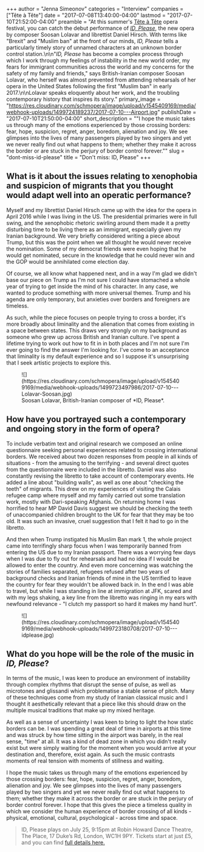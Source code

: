 +++
author = "Jenna Simeonov"
categories = "Interview"
companies = ["Tête à Tête"]
date = "2017-07-08T13:40:00-04:00"
lastmod = "2017-07-10T21:52:00-04:00"
preamble = "At this summer's [Tête à Tête](/scene/companies/tete-a-tete/) opera festival, you can catch the debut performance of [*ID, Please*](http://www.tete-a-tete.org.uk/event/id-please/), the new opera by composer Soosan Lolavar and librettist Daniel Hirsch. With terms like \"Brexit\" and \"Muslim ban\" at the front of our minds, *ID, Please* tells a particularly timely story of unnamed characters at an unknown border control station.\n\n\"*ID, Please* has become a complex process through which I work through my feelings of instability in the new world order, my fears for immigrant communities across the world and my concerns for the safety of my family and friends,\" says British-Iranian composer Soosan Lolavar, who herself was almost prevented from attending rehearsals of her opera in the United States following the first \"Muslim ban\" in early 2017.\n\nLolavar speaks eloquently about her work, and the troubling contemporary history that inspires its story."
primary_image = "https://res.cloudinary.com/schmopera/image/upload/v1545409169/media/webhook-uploads/1499724189237/2017-07-10---Airport.jpg"
publishDate = "2017-07-10T21:50:00-04:00"
short_description = "&quot;I hope the music takes us through many of the emotions experienced by those crossing borders: fear, hope, suspicion, regret, anger, boredom, alienation and joy. We see glimpses into the lives of many passengers played by two singers and yet we never really find out what happens to them; whether they make it across the border or are stuck in the perjury of border control forever.&quot;"
slug = "dont-miss-id-please"
title = "Don&#039;t miss: ID, Please"
+++

## What is it about the issues relating to xenophobia and suspicion of migrants that you thought would adapt well into an operatic performance?

Myself and my librettist Daniel Hirsch came up with the idea for the opera in April 2016 while I was living in the US. The presidential primaries were in full swing, and the xenophobic rhetoric swirling around them made it a pretty disturbing time to be living there as an immigrant, especially given my Iranian background. We very briefly considered writing a piece about Trump, but this was the point when we all thought he would never receive the nomination. Some of my democrat friends were even hoping that he would get nominated, secure in the knowledge that he could never win and the GOP would be annihilated come election day. 

Of course, we all know what happened next, and in a way I'm glad we didn't base our piece on Trump as I'm not sure I could have stomached a whole year of trying to get inside the mind of his character. In any case, we wanted to produce something with more universal themes. Trump and his agenda are only temporary, but anxieties over borders and foreigners are timeless. 

As such, while the piece focuses on people trying to cross a border, it's more broadly about liminality and the alienation that comes from existing in a space between states. This draws very strongly on my background as someone who grew up across British and Iranian culture. I've spent a lifetime trying to work out how to fit in in both places and I'm not sure I'm ever going to find the answer I'm looking for. I've come to an acceptance that liminality is my default experience and so I suppose it's unsurprising that I seek artistic projects to explore this.

<figure data-type="image">
![](https://res.cloudinary.com/schmopera/image/upload/v1545409169/media/webhook-uploads/1499723497986/2017-07-10---Lolavar-Soosan.jpg)<figcaption>Soosan Lolavar, British-Iranian composer of *ID, Please*.</figcaption>
</figure>

## How have you portrayed such a contemporary and ongoing story in the form of opera?

To include verbatim text and original research we composed an online questionnaire seeking personal experiences related to crossing international borders. We received about two dozen responses from people in all kinds of situations - from the amusing to the terrifying - and several direct quotes from the questionnaire were included in the libretto. Daniel was also constantly revising the libretto to take account of contemporary events. He added a line about "building walls", as well as one about "checking the teeth" of migrants. This drew on my experiences of visiting the Calais refugee camp where myself and my family carried out some translation work, mostly with Dari-speaking Afghanis. On returning home I was horrified to hear MP David Davis suggest we should be checking the teeth of unaccompanied children brought to the UK for fear that they may be too old. It was such an invasive, cruel suggestion that I felt it had to go in the libretto.

And then when Trump instigated his Muslim Ban mark 1, the whole project came into terrifingly sharp focus when I was temporarily banned from entering the US due to my Iranian passport. There was a worrying few days when I was due to fly out for rehearsals and had no idea if I would be allowed to enter the country. And even more concerning was watching the stories of families separated, refugees refused after two years of background checks and Iranian friends of mine in the US terrified to leave the country for fear they wouldn't be allowed back in. In the end I was able to travel, but while I was standing in line at immigration at JFK, scared and with my legs shaking, a key line from the libretto was ringing in my ears with newfound relevance - "I clutch my passport so hard it makes my hand hurt". 

<figure data-type="image">
![](https://res.cloudinary.com/schmopera/image/upload/v1545409169/media/webhook-uploads/1499723180708/2017-07-10---idplease.jpg)
<figcaption></figcaption>
</figure>

## What do you hope will be the role of the music in *ID, Please*?

In terms of the music, I was keen to produce an environment of instability through complex rhythms that disrupt the sense of pulse, as well as microtones and glissandi which problematise a stable sense of pitch. Many of these techniques come from my study of Iranian classical music and I thought it aesthetically relevant that a piece like this should draw on the multiple musical traditions that make up my mixed heritage. 

As well as a sense of uncertainty I was keen to bring to light the how static borders can be. I was spending a great deal of time in airports at this time and was struck by how time sitting in the airport was barely, in the real sense, "time" at all. It was a kind of dead zone in which you didn't really exist but were simply waiting for the moment when you would arrive at your destination and, therefore, exist again. As such the music contrasts moments of real tension with moments of stillness and waiting.

I hope the music takes us through many of the emotions experienced by those crossing borders: fear, hope, suspicion, regret, anger, boredom, alienation and joy. We see glimpses into the lives of many passengers played by two singers and yet we never really find out what happens to them; whether they make it across the border or are stuck in the perjury of border control forever. I hope that this gives the piece a timeless quality in which we consider the human experience of border crossing of all kinds - physical, emotional, cultural, psychological - across time and space.

>ID, Please plays on July 25, 9:15pm at Robin Howard Dance Theatre, The Place, 17 Duke’s Rd, London, WC1H 9PY. Tickets start at just £5, and you can find [full details here.](http://www.tete-a-tete.org.uk/event/id-please/)
